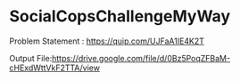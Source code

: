 # SocialCopsChallengeMyWay

Problem Statement : https://quip.com/UJFaA1IE4K2T

Output File:https://drive.google.com/file/d/0Bz5PoqZFBaM-cHExdWttVkF2TTA/view
